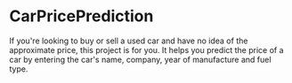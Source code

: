 # CarPricePrediction
If you're looking to buy or sell a used car and have no idea of the approximate price, this project is for you. It helps you predict the price of a car by entering the car's name, company, year of manufacture and fuel type.
